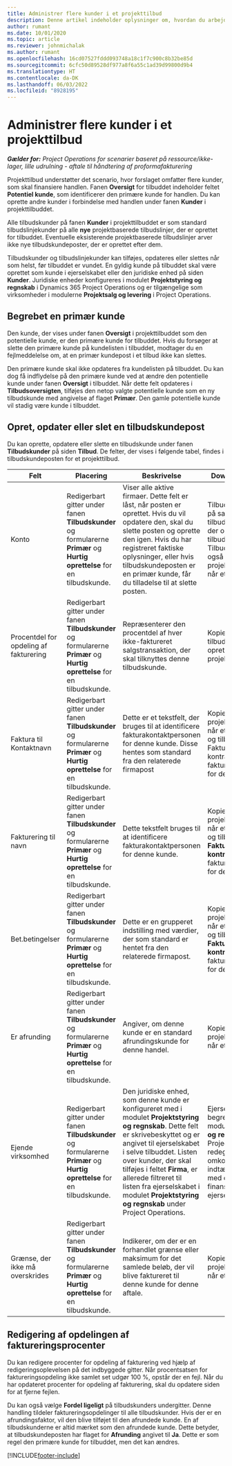 ```yaml
---
title: Administrer flere kunder i et projekttilbud
description: Denne artikel indeholder oplysninger om, hvordan du arbejder på tilbud, der omfatter flere kunder, som skal finansiere projektet.
author: rumant
ms.date: 10/01/2020
ms.topic: article
ms.reviewer: johnmichalak
ms.author: rumant
ms.openlocfilehash: 16cd07527fddd093748a18c1f7c900c8b32be85d
ms.sourcegitcommit: 6cfc50d89528df977a8f6a55c1ad39d99800d9b4
ms.translationtype: HT
ms.contentlocale: da-DK
ms.lasthandoff: 06/03/2022
ms.locfileid: "8928195"
---
```

# <a name="manage-multiple-customers-on-a-project-quote"></a>Administrer flere kunder i et projekttilbud

_**Gælder for:** Project Operations for scenarier baseret på ressource/ikke-lager, lille udrulning - aftale til håndtering af proformafakturering_

Projekttilbud understøtter det scenario, hvor forslaget omfatter flere kunder, som skal finansiere handlen. Fanen **Oversigt** for tilbuddet indeholder feltet **Potentiel kunde**, som identificerer den primære kunde for handlen. Du kan oprette andre kunder i forbindelse med handlen under fanen **Kunder** i projekttilbuddet.

Alle tilbudskunder på fanen **Kunder** i projekttilbuddet er som standard tilbudslinjekunder på alle **nye** projektbaserede tilbudslinjer, der er oprettet for tilbuddet. Eventuelle eksisterende projektbaserede tilbudslinjer arver ikke nye tilbudskundeposter, der er oprettet efter dem.

Tilbudskunder og tilbudslinjekunder kan tilføjes, opdateres eller slettes når som helst, før tilbuddet er vundet. En gyldig kunde på tilbuddet skal være oprettet som kunde i ejerselskabet eller den juridiske enhed på siden **Kunder**. Juridiske enheder konfigureres i modulet **Projektstyring og regnskab** i Dynamics 365 Project Operations og er tilgængelige som virksomheder i modulerne **Projektsalg og levering** i Project Operations.

## <a name="concept-of-a-primary-customer"></a>Begrebet en primær kunde

Den kunde, der vises under fanen **Oversigt** i projekttilbuddet som den potentielle kunde, er den primære kunde for tilbuddet. Hvis du forsøger at slette den primære kunde på kundelisten i tilbuddet, modtager du en fejlmeddelelse om, at en primær kundepost i et tilbud ikke kan slettes.

Den primære kunde skal ikke opdateres fra kundelisten på tilbuddet. Du kan dog få indflydelse på den primære kunde ved at ændre den potentielle kunde under fanen **Oversigt** i tilbuddet. Når dette felt opdateres i **Tilbudsoversigten**, tilføjes den netop valgte potentielle kunde som en ny tilbudskunde med angivelse af flaget **Primær**. Den gamle potentielle kunde vil stadig være kunde i tilbuddet.

## <a name="create-update-or-delete-a-quote-customer-record"></a>Opret, opdater eller slet en tilbudskundepost

Du kan oprette, opdatere eller slette en tilbudskunde under fanen **Tilbudskunder** på siden **Tilbud**. De felter, der vises i følgende tabel, findes i tilbudskundeposten for et projekttilbud.

| **Felt** | **Placering** | **Beskrivelse** | **Downstream-virkning** |
| --- | --- | --- | --- |
| Konto | Redigerbart gitter under fanen **Tilbudskunder** og formularerne **Primær** og **Hurtig oprettelse** for en tilbudskunde. | Viser alle aktive firmaer. Dette felt er låst, når posten er oprettet. Hvis du vil opdatere den, skal du slette posten og oprette den igen. Hvis du har registreret faktiske oplysninger, eller hvis tilbudskundeposten er en primær kunde, får du tilladelse til at slette posten. | Tilbudskunder kopieres på samme måde som tilbudslinjekunder, når der oprettes en tilbudslinje. Tilbudskunder kopieres også over til projektkontraktkunderne, når et tilbud er vundet. |
| Procentdel for opdeling af fakturering | Redigerbart gitter under fanen **Tilbudskunder** og formularerne **Primær** og **Hurtig oprettelse** for en tilbudskunde. | Repræsenterer den procentdel af hver ikke-faktureret salgstransaktion, der skal tilknyttes denne tilbudskunde. | Kopieret til nye tilbudslinjer, der er oprettet, og til projektkontraktkunder. |
| Faktura til Kontaktnavn | Redigerbart gitter under fanen **Tilbudskunder** og formularerne **Primær** og **Hurtig oprettelse** for en tilbudskunde. | Dette er et tekstfelt, der bruges til at identificere fakturakontaktpersonen for denne kunde. Disse hentes som standard fra den relaterede firmapost | Kopieret til projektkontraktkunder, når et tilbud er vundet, og tilbage igen til feltet Faktureres til kontraktnavn på den faktura, der er genereret for denne kunde. |
| Fakturering til navn | Redigerbart gitter under fanen **Tilbudskunder** og formularerne **Primær** og **Hurtig oprettelse** for en tilbudskunde. | Dette tekstfelt bruges til at identificere fakturakontaktpersonen for denne kunde. | Kopieret til projektkontraktkunderne, når et tilbud er vundet, og tilbage igen til feltet **Faktureres til kontraktnavn** på den faktura, der er genereret for denne kunde. |
| Bet.betingelser | Redigerbart gitter under fanen **Tilbudskunder** og formularerne **Primær** og **Hurtig oprettelse** for en tilbudskunde. | Dette er en grupperet indstilling med værdier, der som standard er hentet fra den relaterede firmapost. | Kopieret til projektkontraktkunderne, når et tilbud er vundet, og tilbage igen til feltet **Faktureres til kontraktnavn** på den faktura, der er genereret for denne kunde. |
| Er afrunding | Redigerbart gitter under fanen **Tilbudskunder** og formularerne **Primær** og **Hurtig oprettelse** for en tilbudskunde. | Angiver, om denne kunde er en standard afrundingskunde for denne handel. | Kopieret til projektkontraktkunderne, når et tilbud er vundet. |
| Ejende virksomhed | Redigerbart gitter under fanen **Tilbudskunder** og formularerne **Primær** og **Hurtig oprettelse** for en tilbudskunde. | Den juridiske enhed, som denne kunde er konfigureret med i modulet **Projektstyring og regnskab**. Dette felt er skrivebeskyttet og er angivet til ejerselskabet i selve tilbuddet. Listen over kunder, der skal tilføjes i feltet **Firma**, er allerede filtreret til listen fra ejerselskabet i modulet **Projektstyring og regnskab** under Project Operations. | Ejerselskabet svarer til begrebet juridisk enhed i modulet **Projektstyring og regnskab** under Project Operations. Der redegøres for alle omkostninger og indtægter i forbindelse med dette projekt i finanskladden i ejerselskabet. |
| Grænse, der ikke må overskrides | Redigerbart gitter under fanen **Tilbudskunder** og formularerne **Primær** og **Hurtig oprettelse** for en tilbudskunde. | Indikerer, om der er en forhandlet grænse eller maksimum for det samlede beløb, der vil blive faktureret til denne kunde for denne aftale. | Kopieret til projektkontraktkunderne, når et tilbud er vundet. |

## <a name="editing-billing-split-percentages"></a>Redigering af opdelingen af faktureringsprocenter

Du kan redigere procenter for opdeling af fakturering ved hjælp af redigeringsoplevelsen på det indbyggede gitter. Når procentsatsen for faktureringsopdeling ikke samlet set udgør 100 %, opstår der en fejl. Når du har opdateret procenter for opdeling af fakturering, skal du opdatere siden for at fjerne fejlen.

Du kan også vælge **Fordel ligeligt** på tilbudskunders undergitter. Denne handling tildeler faktureringsopdelinger til alle tilbudskunder. Hvis der er en afrundingsfaktor, vil den blive tilføjet til den afrundede kunde. En af tilbudskunderne er altid mærket som den afrundede kunde. Dette betyder, at tilbudskundeposten har flaget for **Afrunding** angivet til **Ja**. Dette er som regel den primære kunde for tilbuddet, men det kan ændres.


[!INCLUDE[footer-include](../includes/footer-banner.md)]